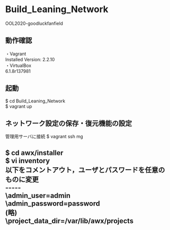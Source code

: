 # Build_Leaning_Network
OOL2020-goodluckfanfield

## 動作確認
・Vagrant<br>
Installed Version: 2.2.10
<br>
・VirtualBox<br>
6.1.8r137981

## 起動
$ cd Build_Leaning_Network<br>
$ vagrant up

## ネットワーク設定の保存・復元機能の設定
管理用サーバに接続
$ vagrant ssh mg<br>

$ cd awx/installer<br>
$ vi inventory<br>
以下をコメントアウト，ユーザとパスワードを任意のものに変更<br>
-----<br>
\admin_user=admin<br>
\admin_password=password<br>
\(略)<br>
\project_data_dir=/var/lib/awx/projects<br>
-----



